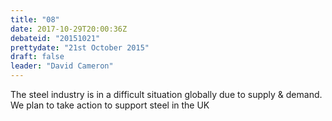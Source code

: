 ```yaml
---
title: "08"
date: 2017-10-29T20:00:36Z
debateid: "20151021"
prettydate: "21st October 2015"
draft: false
leader: "David Cameron"
---
```


The steel industry is in a difficult situation globally due to supply & demand. We plan to take action to support steel in the UK